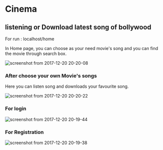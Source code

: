# Cinema

## listening or Download latest song of bollywood

For run : localhost/home

In Home page, you can choose as your need movie's song and you can find the movie through search box.

![screenshot from 2017-12-20 20-20-08](https://user-images.githubusercontent.com/27296935/34212886-b5075d62-e5c3-11e7-90c0-05dd65d624a9.png)

### After choose your own Movie's songs

Here you can listen song and downloads your favourite song.

![screenshot from 2017-12-20 20-20-22](https://user-images.githubusercontent.com/27296935/34213008-08d55502-e5c4-11e7-8a7a-df3deb92bec9.png)

### For login

![screenshot from 2017-12-20 20-19-44](https://user-images.githubusercontent.com/27296935/34213040-1f7321ea-e5c4-11e7-83c5-49971838f21c.png)

### For Registration

![screenshot from 2017-12-20 20-19-38](https://user-images.githubusercontent.com/27296935/34213060-312542c4-e5c4-11e7-9ab5-b1d7b5424155.png)

